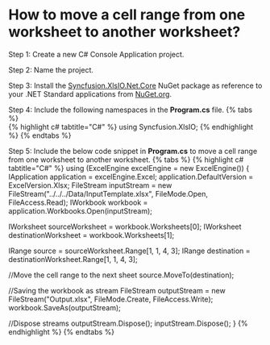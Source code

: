 # How to move a cell range from one worksheet to another worksheet?

Step 1: Create a new C# Console Application project.

Step 2: Name the project.

Step 3: Install the [Syncfusion.XlsIO.Net.Core](https://www.nuget.org/packages/Syncfusion.XlsIO.Net.Core) NuGet package as reference to your .NET Standard applications from [NuGet.org](https://www.nuget.org).

Step 4: Include the following namespaces in the **Program.cs** file.
{% tabs %}  
{% highlight c# tabtitle="C#" %}
using Syncfusion.XlsIO;
{% endhighlight %}
{% endtabs %}  

Step 5: Include the below code snippet in **Program.cs** to move a cell range from one worksheet to another worksheet.
{% tabs %}
{% highlight c# tabtitle="C#" %}
using (ExcelEngine excelEngine = new ExcelEngine())
{
  IApplication application = excelEngine.Excel;
  application.DefaultVersion = ExcelVersion.Xlsx;
  FileStream inputStream = new FileStream("../../../Data/InputTemplate.xlsx", FileMode.Open, FileAccess.Read);
  IWorkbook workbook = application.Workbooks.Open(inputStream);

  IWorksheet sourceWorksheet = workbook.Worksheets[0];
  IWorksheet destinationWorksheet = workbook.Worksheets[1];

  IRange source = sourceWorksheet.Range[1, 1, 4, 3];
  IRange destination = destinationWorksheet.Range[1, 1, 4, 3];

  //Move the cell range to the next sheet
  source.MoveTo(destination);

  //Saving the workbook as stream
  FileStream outputStream = new FileStream("Output.xlsx", FileMode.Create, FileAccess.Write);
  workbook.SaveAs(outputStream);

  //Dispose streams
  outputStream.Dispose();
  inputStream.Dispose();
}
{% endhighlight %}
{% endtabs %}